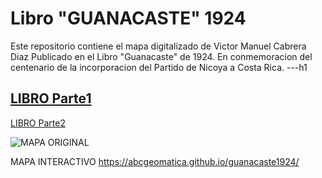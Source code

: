 # Libro "GUANACASTE" 1924 

Este repositorio contiene el mapa digitalizado de Victor Manuel Cabrera Diaz
Publicado en el Libro "Guanacaste" de 1924.
En conmemoracion del centenario de la incorporacion del Partido de Nicoya a Costa Rica.
---h1

[LIBRO Parte1](https://drive.google.com/file/d/1vxeLwZYv10P4JWxY9IUhDLlO4F-8P8bA/view?usp=drive_link)
---
[LIBRO Parte2](https://drive.google.com/file/d/1yjeKmIe_zD89cQwK8GP8ujh0tBu91-KT/view?usp=sharing)



![MAPA ORIGINAL](https://github.com/abcgeomatica/guanacaste1924/blob/326ead36c9acbff712124d3dbc2abc6faaf7264f/MapaGuanacaste1924.png)



MAPA INTERACTIVO
https://abcgeomatica.github.io/guanacaste1924/


